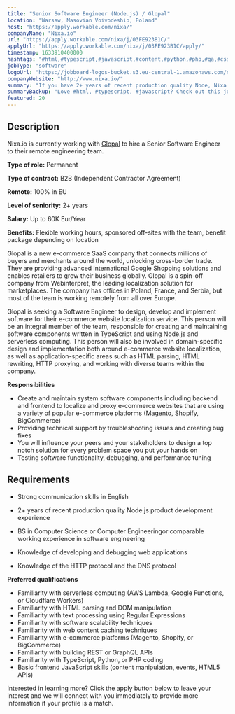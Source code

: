 ```yaml
---
title: "Senior Software Engineer (Node.js) / Glopal"
location: "Warsaw, Masovian Voivodeship, Poland"
host: "https://apply.workable.com/nixa/"
companyName: "Nixa.io"
url: "https://apply.workable.com/nixa/j/03FE923B1C/"
applyUrl: "https://apply.workable.com/nixa/j/03FE923B1C/apply/"
timestamp: 1633910400000
hashtags: "#html,#typescript,#javascript,#content,#python,#php,#qa,#css,#aws,#ui/ux"
jobType: "software"
logoUrl: "https://jobboard-logos-bucket.s3.eu-central-1.amazonaws.com/nixa-io"
companyWebsite: "http://www.nixa.io/"
summary: "If you have 2+ years of recent production quality Node, Nixa.io has a job opening for a senior software engineer"
summaryBackup: "Love #html, #typescript, #javascript? Check out this job post!"
featured: 20
---
```


## Description

Nixa.io is currently working with [Glopal](https://merchants.glopal.com/en-us/home) [](https://merchants.glopal.com/en-us/home)to hire a Senior Software Engineer to their remote engineering team.

**Type of role:** Permanent

**Type of contract:** B2B (Independent Contractor Agreement)

**Remote:** 100% in EU

**Level of seniority:** 2+ years

**Salary:** Up to 60K Eur/Year

**Benefits:** Flexible working hours, sponsored off-sites with the team, benefit package depending on location

Glopal is a new e-commerce SaaS company that connects millions of buyers and merchants around the world, unlocking cross-border trade. They are providing advanced international Google Shopping solutions and enables retailers to grow their business globally. Glopal is a spin-off company from Webinterpret, the leading localization solution for marketplaces. The company has offices in Poland, France, and Serbia, but most of the team is working remotely from all over Europe.

Glopal is seeking a Software Engineer to design, develop and implement software for their e-commerce website localization service. This person will be an integral member of the team, responsible for creating and maintaining software components written in TypeScript and using Node.js and serverless computing. This person will also be involved in domain-specific design and implementation both around e-commerce website localization, as well as application-specific areas such as HTML parsing, HTML rewriting, HTTP proxying, and working with diverse teams within the company.

**Responsibilities**

*   Create and maintain system software components including backend and frontend to localize and proxy e-commerce websites that are using a variety of popular e-commerce platforms (Magento, Shopify, BigCommerce)
*   Providing technical support by troubleshooting issues and creating bug fixes
*   You will influence your peers and your stakeholders to design a top notch solution for every problem space you put your hands on
*   Testing software functionality, debugging, and performance tuning

## Requirements

*   Strong communication skills in English
*   2+ years of recent production quality Node.js product development experience

*   BS in Computer Science or Computer Engineeringor comparable working experience in software engineering
*   Knowledge of developing and debugging web applications
*   Knowledge of the HTTP protocol and the DNS protocol

**Preferred qualifications**

*   Familiarity with serverless computing (AWS Lambda, Google Functions, or Cloudflare Workers)
*   Familiarity with HTML parsing and DOM manipulation
*   Familiarity with text processing using Regular Expressions
*   Familiarity with software scalability techniques
*   Familiarity with web content caching techniques
*   Familiarity with e-commerce platforms (Magento, Shopify, or BigCommerce)
*   Familiarity with building REST or GraphQL APIs
*   Familiarity with TypeScript, Python, or PHP coding
*   Basic frontend JavaScript skills (content manipulation, events, HTML5 APIs)

Interested in learning more? Click the apply button below to leave your interest and we will connect with you immediately to provide more information if your profile is a match.
